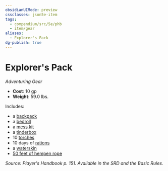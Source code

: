 ```yaml
---
obsidianUIMode: preview
cssclasses: json5e-item
tags:
  - compendium/src/5e/phb
  - item/gear
aliases:
  - Explorer's Pack
dg-publish: true
---
```

# Explorer's Pack
*Adventuring Gear*  

- **Cost**: 10 gp
- **Weight**: 59.0 lbs.

Includes:

- a [backpack](/Admin/CLI/items/backpack.md)  
- a [bedroll](/Admin/CLI/items/bedroll.md)  
- a [mess kit](/Admin/CLI/items/mess-kit.md)  
- a [tinderbox](/Admin/CLI/items/tinderbox.md)  
- 10 [torches](/Admin/CLI/items/torch.md)  
- 10 days of [rations](/Admin/CLI/items/rations-1-day.md)  
- a [waterskin](/Admin/CLI/items/waterskin.md)  
- [50 feet of hempen rope](/Admin/CLI/items/hempen-rope-50-feet.md)  

*Source: Player's Handbook p. 151. Available in the SRD and the Basic Rules.*